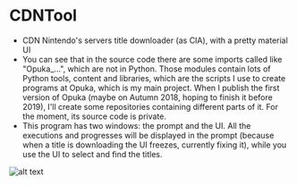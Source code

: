 # CDNTool
 - CDN Nintendo's servers title downloader (as CIA), with a pretty material UI
 - You can see that in the source code there are some imports called like "Opuka_...", which are not in Python. Those modules contain lots of Python tools, content and libraries, which are the scripts I use to create programs at Opuka, which is my main project. When I publish the first version of Opuka (maybe on Autumn 2018, hoping to finish it before 2019), I'll create some repositories containing different parts of it. For the moment, its source code is private.
 - This program has two windows: the prompt and the UI. All the executions and progresses will be displayed in the prompt (because when a title is downloading the UI freezes, currently fixing it), while you use the UI to select and find the titles.

![alt text](https://raw.githubusercontent.com/XorTroll/CDNTool/master/ScreenShot.png)
